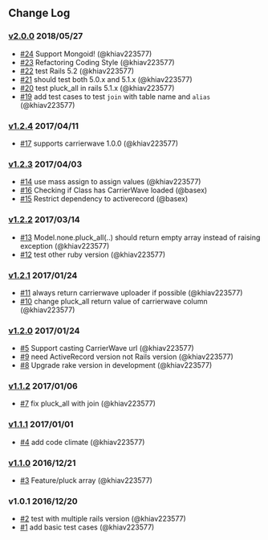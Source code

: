 ## Change Log

### [v2.0.0](https://github.com/khiav223577/pluck_all/compare/v1.2.4...v2.0.0) 2018/05/27
- [#24](https://github.com/khiav223577/pluck_all/pull/24) Support Mongoid! (@khiav223577)
- [#23](https://github.com/khiav223577/pluck_all/pull/23) Refactoring Coding Style (@khiav223577)
- [#22](https://github.com/khiav223577/pluck_all/pull/22) test Rails 5.2 (@khiav223577)
- [#21](https://github.com/khiav223577/pluck_all/pull/21) should test both 5.0.x and 5.1.x (@khiav223577)
- [#20](https://github.com/khiav223577/pluck_all/pull/20) test pluck_all in rails 5.1.x (@khiav223577)
- [#19](https://github.com/khiav223577/pluck_all/pull/19) add test cases to test `join` with table name and `alias` (@khiav223577)

### [v1.2.4](https://github.com/khiav223577/pluck_all/compare/v1.2.3...v1.2.4) 2017/04/11
- [#17](https://github.com/khiav223577/pluck_all/pull/17) supports carrierwave 1.0.0 (@khiav223577)

### [v1.2.3](https://github.com/khiav223577/pluck_all/compare/v1.2.2...v1.2.3) 2017/04/03
- [#14](https://github.com/khiav223577/pluck_all/pull/14) use mass assign to assign values (@khiav223577)
- [#16](https://github.com/khiav223577/pluck_all/pull/16) Checking if Class has CarrierWave loaded (@basex)
- [#15](https://github.com/khiav223577/pluck_all/pull/15) Restrict dependency to activerecord (@basex)

### [v1.2.2](https://github.com/khiav223577/pluck_all/compare/v1.2.1...v1.2.2) 2017/03/14
- [#13](https://github.com/khiav223577/pluck_all/pull/13) Model.none.pluck_all(..) should return empty array instead of raising exception (@khiav223577)
- [#12](https://github.com/khiav223577/pluck_all/pull/12) test other ruby version (@khiav223577)

### [v1.2.1](https://github.com/khiav223577/pluck_all/compare/v1.2.0...v1.2.1) 2017/01/24
- [#11](https://github.com/khiav223577/pluck_all/pull/11) always return carrierwave uploader if possible (@khiav223577)
- [#10](https://github.com/khiav223577/pluck_all/pull/10) change pluck_all return value of carrierwave column (@khiav223577)

### [v1.2.0](https://github.com/khiav223577/pluck_all/compare/v1.1.2...v1.2.0) 2017/01/24
- [#5](https://github.com/khiav223577/pluck_all/pull/5) Support casting CarrierWave url (@khiav223577)
- [#9](https://github.com/khiav223577/pluck_all/pull/9) need ActiveRecord version not Rails version (@khiav223577)
- [#8](https://github.com/khiav223577/pluck_all/pull/8) Upgrade rake version in development (@khiav223577)

### [v1.1.2](https://github.com/khiav223577/pluck_all/compare/v1.1.1...v1.1.2) 2017/01/06
- [#7](https://github.com/khiav223577/pluck_all/pull/7) fix pluck_all with join (@khiav223577)

### [v1.1.1](https://github.com/khiav223577/pluck_all/compare/v1.1.0...v1.1.1) 2017/01/01
- [#4](https://github.com/khiav223577/pluck_all/pull/4) add code climate (@khiav223577)

### [v1.1.0](https://github.com/khiav223577/pluck_all/compare/v1.0.1...v1.1.0) 2016/12/21
- [#3](https://github.com/khiav223577/pluck_all/pull/3) Feature/pluck array (@khiav223577)

### v1.0.1 2016/12/20
- [#2](https://github.com/khiav223577/pluck_all/pull/2) test with multiple rails version (@khiav223577)
- [#1](https://github.com/khiav223577/pluck_all/pull/1) add basic test cases (@khiav223577)

